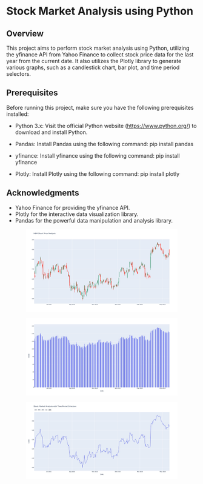# Stock Market Analysis using Python

## Overview
This project aims to perform stock market analysis using Python, utilizing the yfinance API from Yahoo Finance to collect stock price data for the last year from the current date. It also utilizes the Plotly library to generate various graphs, such as a candlestick chart, bar plot, and time period selectors.

## Prerequisites
Before running this project, make sure you have the following prerequisites installed:

- Python 3.x: Visit the official Python website (https://www.python.org/) to download and install Python.

- Pandas: Install Pandas using the following command:
pip install pandas

- yfinance: Install yfinance using the following command:
pip install yfinance

- Plotly: Install Plotly using the following command:
pip install plotly

## Acknowledgments
- Yahoo Finance for providing the yfinance API.
- Plotly for the interactive data visualization library.
- Pandas for the powerful data manipulation and analysis library.


<p align="center">
<img src="images/H&M-candlestick-chart.jpg" alt="H&M Candlestick Chart" width="400">
</p>
<p align="center">
<img src="images/H&M-bar-plot.jpg" alt="H&M Bar Plot" width="400">
</p>
<p align="center">
<img src="images/H&M-time-period-selectors.jpg" alt="H&M Time Period Selectors" width="400">
</p>

